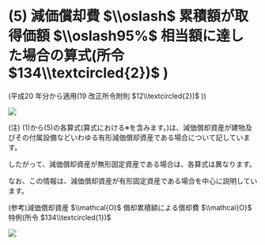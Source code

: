 # (5) 減価償却費 $\\oslash$ 累積額が取得価額 $\\oslash95%$ 相当額に達した場合の算式(所令 $134\\textcircled{2})$ )

(平成20 年分から適用(19 改正所令附則 $12\\textcircled{2})$ ))

![](https://www.nta.go.jp/tmp/82952e0a-7911-42e3-831c-15f37531404e/images/029d952b79d897a843b85fc3cb44f51ca5d44100238cad80f38cae32d836e244.jpg)

(注) (1)から(5)の各算式(算式における※を含みます。)は、減価償却資産が建物及びその付属設備などいわゆる有形減価償却資産である場合について記しています。

したがって、減価償却資産が無形固定資産である場合は、各算式は異なります。

なお、この情報は、減価償却資産が有形固定資産である場合を中心に説明しています。

(参考)減価償却資産 $\\mathcal{O}$ 償却累積額による償却費 $\\mathcal{O}$ 特例(所令 $134\\textcircled{1})$

![](https://www.nta.go.jp/tmp/82952e0a-7911-42e3-831c-15f37531404e/images/cbd2788c515566891d9902a88f7f9f1691e95d23e71d6415e385195eed0a5ff8.jpg)
